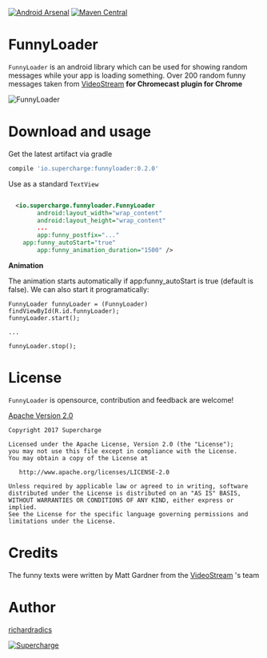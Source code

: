 
[![Android Arsenal](https://img.shields.io/badge/Android%20Arsenal-FunnyLoader-brightgreen.svg?style=flat)](https://android-arsenal.com/details/1/5930)
[![Maven Central](https://maven-badges.herokuapp.com/maven-central/io.supercharge/funnyloader/badge.svg?style=plastic)](https://maven-badges.herokuapp.com/maven-central/io.supercharge/funnyloader)


# FunnyLoader

`FunnyLoader` is an android library which can be used for showing random messages while your app is loading something. Over 200 random funny messages taken from [VideoStream](http://getvideostream.com) **for Chromecast plugin for Chrome**

![FunnyLoader](funnyloader.gif)

# Download and usage

Get the latest artifact via gradle
```groovy
compile 'io.supercharge:funnyloader:0.2.0'
```

Use as a standard `TextView`

```xml

  <io.supercharge.funnyloader.FunnyLoader
        android:layout_width="wrap_content"
        android:layout_height="wrap_content"
		...
        app:funny_postfix="..."
	app:funny_autoStart="true"
        app:funny_animation_duration="1500" />


```
**Animation**

The animation starts automatically if app:funny_autoStart is true (default is false). We can also start it programatically:

```
FunnyLoader funnyLoader = (FunnyLoader) findViewById(R.id.funnyLoader);
funnyLoader.start();

...

funnyLoader.stop();

```

# License

`FunnyLoader` is opensource, contribution and feedback are welcome!

[Apache Version 2.0](http://www.apache.org/licenses/LICENSE-2.0.html)


```
Copyright 2017 Supercharge

Licensed under the Apache License, Version 2.0 (the "License");
you may not use this file except in compliance with the License.
You may obtain a copy of the License at

   http://www.apache.org/licenses/LICENSE-2.0

Unless required by applicable law or agreed to in writing, software
distributed under the License is distributed on an "AS IS" BASIS,
WITHOUT WARRANTIES OR CONDITIONS OF ANY KIND, either express or implied.
See the License for the specific language governing permissions and
limitations under the License.
```
# Credits

The funny texts were written by Matt Gardner from the [VideoStream](http://getvideostream.com) 's team

# Author

[richardradics](https://github.com/richardradics)   

[![Supercharge](http://s23.postimg.org/gbpv7dwjr/unnamed.png)](http://supercharge.io/)
